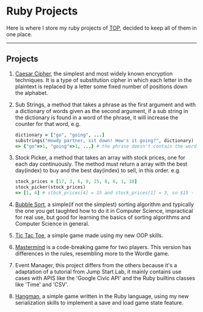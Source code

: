 # Ruby Projects

Here is where I store my ruby projects of [TOP](https://theodinproject.com),
decided to keep all of them in one place.

---

## Projects

1. [Caesar Cipher](https://en.wikipedia.org/wiki/Caesar_cipher), the simplest and most widely known encryption techniques. It is a type of
substitution cipher in which each letter in the plaintext is replaced by a letter some fixed number of
positions down the alphabet.

2. Sub Strings, a method that takes a phrase as the first argument and with a dictionary of words given
as the second argument, if a sub string in the dictionary is found in a word of the phrase, it will increase the
counter for that word, e.g.
    ```ruby
    dictionary = ["go", "going", ...]
    substrings("Howdy partner, sit down! How's it going?", dictionary)
    => {"go"=>1, "going"=>1, ...} # the phrase doesn't contain the word "go", but it's found as a sub string in "going", so the counter go up anyways.
    ```

3. Stock Picker, a method that takes an array with stock prices, one for each day continuously. The method must return
a array with the best day(index) to buy and the best day(index) to sell, in this order. e.g.
    ```ruby
    stock_prices = [17, 3, 6, 9, 15, 8, 6, 1, 10]
    stock_picker(stock_prices)
    => [1, 4] # stock_prices[4] = 15 and stock_prices[1] = 3, so $15 - $3 = $12, profit $$$! 
    ```

4. [Bubble Sort](https://en.wikipedia.org/wiki/Bubble_sort), a simple(if not the simplest) sorting algorithm and typically the one you get taughted how to 
do it in Computer Science, impractical for real use, but good for learning the basics of sorting algorithms and Computer Science in general.

5. [Tic Tac Toe](https://en.wikipedia.org/wiki/Tic-tac-toe), a simple game made using my new OOP skills.

6. [Mastermind](https://en.wikipedia.org/wiki/Mastermind_(board_game)) is a code-breaking game for two players. This version
has differences in the rules, resembling more to the Wordle game.

7. Event Manager, this project differs from the others because it's a adaptation of a tutorial from
   Jump Start Lab, it mainly contains use cases with APIS like the 'Google Civic API' and the Ruby
   builtins classes like 'Time' and 'CSV'.

8. [Hangman](https://en.wikipedia.org/wiki/Hangman_(game)), a simple game written in the Ruby
   language, using my new serialization skills to implement a save and load game state feature.
